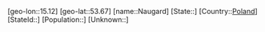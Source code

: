 ﻿---
location: [53.67,15.12]
type: City
tags:
- geo/City


SpocWebEntityId: 32749
isDeleted: false
confidential: public

---
[geo-lon::15.12]
[geo-lat::53.67]
[name::Naugard]
[State::]
[Country::[Poland](geo/Continent/Europe/Poland.md)]
[StateId::]
[Population::]
[Unknown::]

